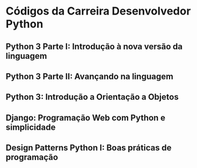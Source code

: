 # Códigos da Carreira Desenvolvedor Python

## Python 3 Parte I: Introdução à nova versão da linguagem

## Python 3 Parte II: Avançando na linguagem

## Python 3: Introdução a Orientação a Objetos

## Django: Programação Web com Python e simplicidade 

## Design Patterns Python I: Boas práticas de programação 